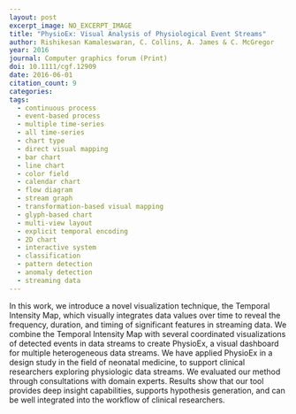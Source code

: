 ```yaml
---
layout: post
excerpt_image: NO_EXCERPT_IMAGE
title: "PhysioEx: Visual Analysis of Physiological Event Streams"
author: Rishikesan Kamaleswaran, C. Collins, A. James & C. McGregor
year: 2016
journal: Computer graphics forum (Print)
doi: 10.1111/cgf.12909
date: 2016-06-01
citation_count: 9
categories:
tags:
  - continuous process
  - event-based process
  - multiple time-series
  - all time-series
  - chart type
  - direct visual mapping
  - bar chart
  - line chart
  - color field
  - calendar chart
  - flow diagram
  - stream graph
  - transformation-based visual mapping
  - glyph-based chart
  - multi-view layout
  - explicit temporal encoding
  - 2D chart
  - interactive system
  - classification
  - pattern detection
  - anomaly detection
  - streaming data
---
```

In this work, we introduce a novel visualization technique, the Temporal Intensity Map, which visually integrates data values over time to reveal the frequency, duration, and timing of significant features in streaming data. We combine the Temporal Intensity Map with several coordinated visualizations of detected events in data streams to create PhysioEx, a visual dashboard for multiple heterogeneous data streams. We have applied PhysioEx in a design study in the field of neonatal medicine, to support clinical researchers exploring physiologic data streams. We evaluated our method through consultations with domain experts. Results show that our tool provides deep insight capabilities, supports hypothesis generation, and can be well integrated into the workflow of clinical researchers.

